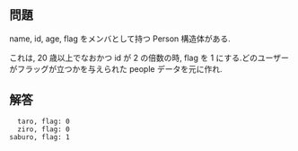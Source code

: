 ## 問題

name, id, age, flag をメンバとして持つ Person 構造体がある.

これは, 20 歳以上でなおかつ id が 2 の倍数の時, flag を 1 にする.どのユーザーがフラッグが立つかを与えられた people データを元に作れ.

## 解答

```
  taro, flag: 0
  ziro, flag: 0
saburo, flag: 1
```
